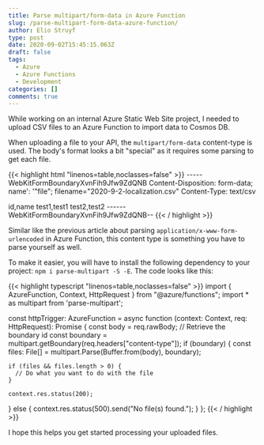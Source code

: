 ```yaml
---
title: Parse multipart/form-data in Azure Function
slug: /parse-multipart-form-data-azure-function/
author: Elio Struyf
type: post
date: 2020-09-02T15:45:15.063Z
draft: false
tags:
  - Azure
  - Azure Functions
  - Development
categories: []
comments: true
---
```


While working on an internal Azure Static Web Site project, I needed to upload CSV files to an Azure Function to import data to Cosmos DB.

When uploading a file to your API, the `multipart/form-data` content-type is used. The body's format looks a bit "special" as it requires some parsing to get each file.

{{< highlight html "linenos=table,noclasses=false" >}}
-----WebKitFormBoundaryXvnFih9Jfw9ZdQNB
Content-Disposition: form-data; name': '"file"; filename="2020-9-2-localization.csv"
Content-Type: text/csv

id,name
test1,test1
test2,test2
------WebKitFormBoundaryXvnFih9Jfw9ZdQNB--
{{< / highlight >}}

Similar like the previous article about parsing `application/x-www-form-urlencoded` in Azure Function, this content type is something you have to parse yourself as well.

To make it easier, you will have to install the following dependency to your project: `npm i parse-multipart -S -E`. The code looks like this:


{{< highlight typescript "linenos=table,noclasses=false" >}}
import { AzureFunction, Context, HttpRequest } from "@azure/functions";
import * as multipart from 'parse-multipart';

const httpTrigger: AzureFunction = async function (context: Context, req: HttpRequest): Promise<void> {
  const body = req.rawBody;
  // Retrieve the boundary id
  const boundary = multipart.getBoundary(req.headers["content-type"]);
  if (boundary) {
    const files: File[] = multipart.Parse(Buffer.from(body), boundary);

    if (files && files.length > 0) {
      // Do what you want to do with the file
    }

    context.res.status(200);
  } else {
    context.res.status(500).send("No file(s) found.");
  }
};
{{< / highlight >}}

I hope this helps you get started processing your uploaded files.
